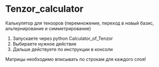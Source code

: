 # Tenzor_calculator
Калькулятор для тензоров (перемножение, переход в новый базис, альтернирование и симметрирование)

1) Запускаете через python Calculator_of_Tenzor
2) Выбираете нужное действие
3) Дальше действуете по инструкции в консоли

Матрицы необходимо вписывать по строкам для каждого слоя!
